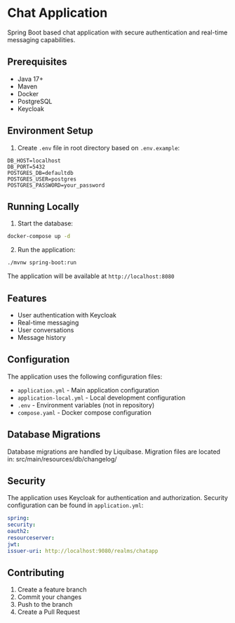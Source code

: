 # Chat Application

Spring Boot based chat application with secure authentication and real-time messaging capabilities.

## Prerequisites

- Java 17+
- Maven
- Docker
- PostgreSQL
- Keycloak

## Environment Setup

1. Create `.env` file in root directory based on `.env.example`:


```env
DB_HOST=localhost
DB_PORT=5432
POSTGRES_DB=defaultdb
POSTGRES_USER=postgres
POSTGRES_PASSWORD=your_password
```


## Running Locally

1. Start the database:

```sh
docker-compose up -d
```

2. Run the application:

```sh
./mvnw spring-boot:run
```

The application will be available at `http://localhost:8080`

## Features

- User authentication with Keycloak
- Real-time messaging
- User conversations
- Message history


## Configuration

The application uses the following configuration files:

- `application.yml` - Main application configuration
- `application-local.yml` - Local development configuration
- `.env` - Environment variables (not in repository)
- `compose.yaml` - Docker compose configuration

## Database Migrations

Database migrations are handled by Liquibase. Migration files are located in:
src/main/resources/db/changelog/


## Security

The application uses Keycloak for authentication and authorization. Security configuration can be found in `application.yml`:


```yaml
spring:
security:
oauth2:
resourceserver:
jwt:
issuer-uri: http://localhost:9080/realms/chatapp
```


## Contributing

1. Create a feature branch
2. Commit your changes
3. Push to the branch
4. Create a Pull Request
